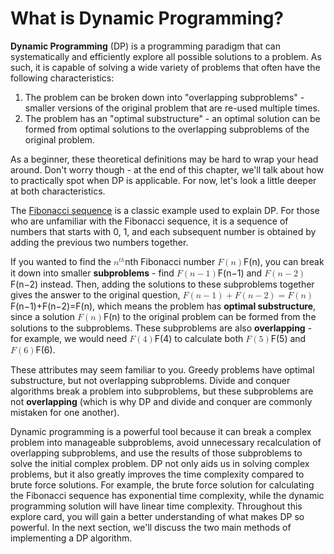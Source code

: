 # What is Dynamic Programming?

**Dynamic Programming** (DP) is a programming paradigm that can systematically and efficiently explore all possible solutions to a problem. As such, it is capable of solving a wide variety of problems that often have the following characteristics:

1.  The problem can be broken down into "overlapping subproblems" - smaller versions of the original problem that are re-used multiple times.
2.  The problem has an "optimal substructure" - an optimal solution can be formed from optimal solutions to the overlapping subproblems of the original problem.

As a beginner, these theoretical definitions may be hard to wrap your head around. Don't worry though - at the end of this chapter, we'll talk about how to practically spot when DP is applicable. For now, let's look a little deeper at both characteristics.

The [Fibonacci sequence](https://en.wikipedia.org/wiki/Fibonacci_number) is a classic example used to explain DP. For those who are unfamiliar with the Fibonacci sequence, it is a sequence of numbers that starts with 0, 1, and each subsequent number is obtained by adding the previous two numbers together.

If you wanted to find the <math><semantics><mrow><msup><mi>n</mi><mrow><mi>t</mi><mi>h</mi></mrow></msup></mrow><annotation encoding="application/x-tex">n^{th}</annotation></semantics></math>nth Fibonacci number <math><semantics><mrow><mi>F</mi><mo>(</mo><mi>n</mi><mo>)</mo></mrow><annotation encoding="application/x-tex">F(n)</annotation></semantics></math>F(n), you can break it down into smaller **subproblems** - find <math><semantics><mrow><mi>F</mi><mo>(</mo><mi>n</mi><mo>−</mo><mn>1</mn><mo>)</mo></mrow><annotation encoding="application/x-tex">F(n - 1)</annotation></semantics></math>F(n−1) and <math><semantics><mrow><mi>F</mi><mo>(</mo><mi>n</mi><mo>−</mo><mn>2</mn><mo>)</mo></mrow><annotation encoding="application/x-tex">F(n - 2)</annotation></semantics></math>F(n−2) instead. Then, adding the solutions to these subproblems together gives the answer to the original question, <math><semantics><mrow><mi>F</mi><mo>(</mo><mi>n</mi><mo>−</mo><mn>1</mn><mo>)</mo><mo>+</mo><mi>F</mi><mo>(</mo><mi>n</mi><mo>−</mo><mn>2</mn><mo>)</mo><mo>=</mo><mi>F</mi><mo>(</mo><mi>n</mi><mo>)</mo></mrow><annotation encoding="application/x-tex">F(n - 1) + F(n - 2) = F(n)</annotation></semantics></math>F(n−1)+F(n−2)=F(n), which means the problem has **optimal substructure**, since a solution <math><semantics><mrow><mi>F</mi><mo>(</mo><mi>n</mi><mo>)</mo></mrow><annotation encoding="application/x-tex">F(n)</annotation></semantics></math>F(n) to the original problem can be formed from the solutions to the subproblems. These subproblems are also **overlapping** - for example, we would need <math><semantics><mrow><mi>F</mi><mo>(</mo><mn>4</mn><mo>)</mo></mrow><annotation encoding="application/x-tex">F(4)</annotation></semantics></math>F(4) to calculate both <math><semantics><mrow><mi>F</mi><mo>(</mo><mn>5</mn><mo>)</mo></mrow><annotation encoding="application/x-tex">F(5)</annotation></semantics></math>F(5) and <math><semantics><mrow><mi>F</mi><mo>(</mo><mn>6</mn><mo>)</mo></mrow><annotation encoding="application/x-tex">F(6)</annotation></semantics></math>F(6).

These attributes may seem familiar to you. Greedy problems have optimal substructure, but not overlapping subproblems. Divide and conquer algorithms break a problem into subproblems, but these subproblems are not **overlapping** (which is why DP and divide and conquer are commonly mistaken for one another).

Dynamic programming is a powerful tool because it can break a complex problem into manageable subproblems, avoid unnecessary recalculation of overlapping subproblems, and use the results of those subproblems to solve the initial complex problem. DP not only aids us in solving complex problems, but it also greatly improves the time complexity compared to brute force solutions. For example, the brute force solution for calculating the Fibonacci sequence has exponential time complexity, while the dynamic programming solution will have linear time complexity. Throughout this explore card, you will gain a better understanding of what makes DP so powerful. In the next section, we'll discuss the two main methods of implementing a DP algorithm.
